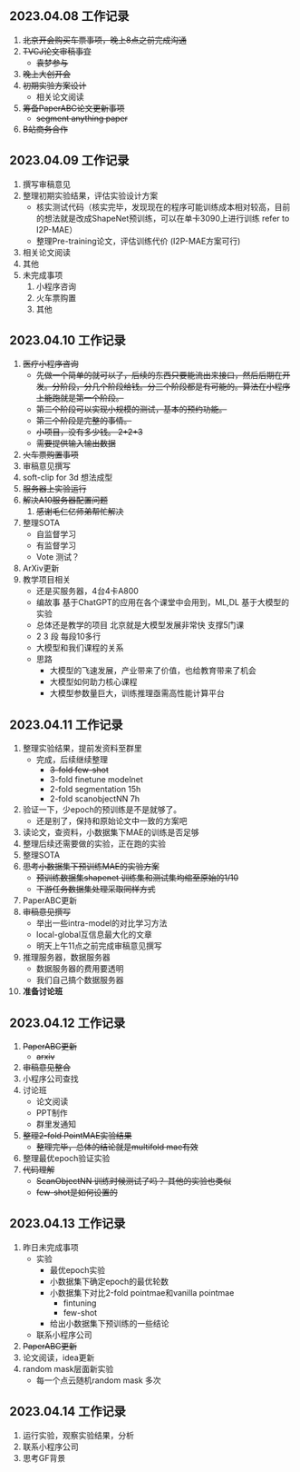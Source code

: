 ## 2023.04.08 工作记录
1. ~~北京开会购买车票事项，晚上8点之前完成沟通~~
2. ~~TVCJ论文审稿事宜~~
    * ~~袁梦参与~~
3. ~~晚上大创开会~~
4. ~~初期实验方案设计~~
    * 相关论文阅读
5. ~~筹备PaperABC论文更新事项~~
    * ~~segment anything paper~~
6. ~~B站商务合作~~

## 2023.04.09 工作记录
1. 撰写审稿意见
2. 整理初期实验结果，评估实验设计方案
    * 核实测试代码（核实完毕，发现现在的程序可能训练成本相对较高，目前的想法就是改成ShapeNet预训练，可以在单卡3090上进行训练 refer to I2P-MAE）
    * 整理Pre-training论文，评估训练代价 (I2P-MAE方案可行)
3. 相关论文阅读
4. 其他
5. 未完成事项
    1. 小程序咨询
    2. 火车票购置
    3. 其他

## 2023.04.10 工作记录
1. ~~医疗小程序咨询~~
    * ~~先做一个简单的就可以了，后续的东西只要能流出来接口，然后后期在开发。分阶段，分几个阶段给钱。分三个阶段都是有可能的。算法在小程序上能跑就是第一个阶段。~~
    * ~~第二个阶段可以实现小规模的测试，基本的预约功能。~~
    * ~~第三个阶段是完整的事情。~~
    * ~~小项目，没有多少钱。 2+2+3~~
    * ~~需要提供输入输出数据~~
2. ~~火车票购置事项~~
3. 审稿意见撰写
4. soft-clip for 3d 想法成型
5. ~~服务器上实验运行~~
6. ~~解决A10服务器配置问题~~
    1. ~~感谢毛仁亿师弟帮忙解决~~
7. 整理SOTA
    * 自监督学习
    * 有监督学习
    * Vote 测试？
8. ArXiv更新
9. 教学项目相关
    * 还是买服务器，4台4卡A800
    * 编故事 基于ChatGPT的应用在各个课堂中会用到，ML,DL 基于大模型的实验
    * 总体还是教学的项目 北京就是大模型发展非常快 支撑5门课 
    * 2 3 段 每段10多行
    * 大模型和我们课程的关系
    * 思路
        * 大模型的飞速发展，产业带来了价值，也给教育带来了机会
        * 大模型如何助力核心课程
        * 大模型参数量巨大，训练推理亟需高性能计算平台
        

## 2023.04.11 工作记录
1. 整理实验结果，提前发资料至群里
    * 完成，后续继续整理
        * ~~3-fold few-shot~~
        * 3-fold finetune modelnet
        * 2-fold segmentation 15h
        * 2-fold scanobjectNN 7h
2. 验证一下，少epoch的预训练是不是就够了。
    * 还是别了，保持和原始论文中一致的方案吧
3. 读论文，查资料，小数据集下MAE的训练是否足够
4. 整理后续还需要做的实验，正在跑的实验
5. 整理SOTA
4. ~~思考小数据集下预训练MAE的实验方案~~
    * ~~预训练数据集shapenet 训练集和测试集均缩至原始的1/10~~
    * ~~下游任务数据集处理采取同样方式~~
5. PaperABC更新
6. ~~审稿意见撰写~~
    * 举出一些intra-model的对比学习方法
    * local-global互信息最大化的文章
    * 明天上午11点之前完成审稿意见撰写
9. 推理服务器，数据服务器
    * 数据服务器的费用要透明
    * 我们自己搞个数据服务器
10. **准备讨论班**

## 2023.04.12 工作记录
1. ~~PaperABC更新~~
    * ~~arxiv~~
2. ~~审稿意见整合~~
3. 小程序公司查找
4. 讨论班
    * 论文阅读
    * PPT制作
    * 群里发通知
5. ~~整理2-fold PointMAE实验结果~~
    * ~~整理完毕，总体的结论就是multifold mae有效~~
6. 整理最优epoch验证实验
7. ~~代码理解~~
    * ~~ScanObjectNN 训练时候测试了吗？ 其他的实验也类似~~
    * ~~few-shot是如何设置的~~

## 2023.04.13 工作记录
1. 昨日未完成事项
    * 实验
        * 最优epoch实验
        * 小数据集下确定epoch的最优轮数
        * 小数据集下对比2-fold pointmae和vanilla pointmae
            * fintuning 
            * few-shot
        * 给出小数据集下预训练的一些结论
    * 联系小程序公司
2. ~~PaperABC更新~~
3. 论文阅读，idea更新
4. random mask层面新实验
    * 每一个点云随机random mask 多次



## 2023.04.14 工作记录
1. 运行实验，观察实验结果，分析
2. 联系小程序公司
3. 思考GF背景



